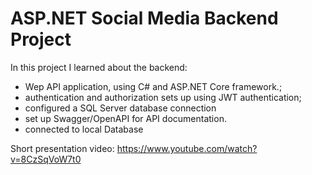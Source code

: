 # ASP.NET Social Media Backend Project

In this project I learned about the backend:

- Wep API application, using C# and ASP.NET Core framework.; 
- authentication and authorization sets up using JWT authentication;
- configured a SQL Server database connection
- set up Swagger/OpenAPI for API documentation.
- connected to local Database

Short presentation video:
https://www.youtube.com/watch?v=8CzSqVoW7t0
